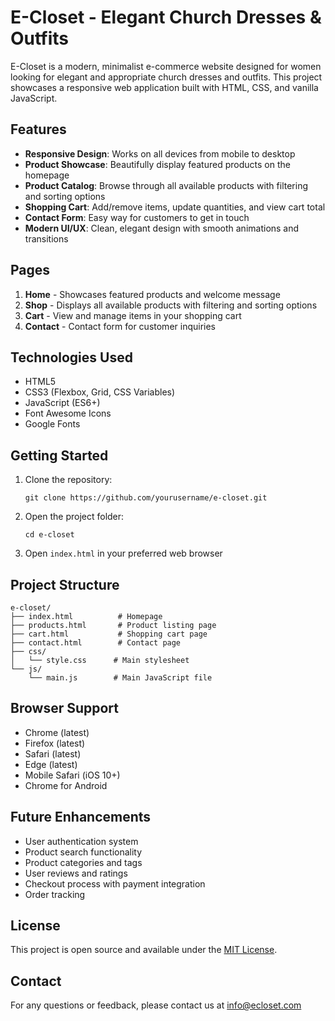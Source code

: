 # E-Closet - Elegant Church Dresses & Outfits

E-Closet is a modern, minimalist e-commerce website designed for women looking for elegant and appropriate church dresses and outfits. This project showcases a responsive web application built with HTML, CSS, and vanilla JavaScript.

## Features

- **Responsive Design**: Works on all devices from mobile to desktop
- **Product Showcase**: Beautifully display featured products on the homepage
- **Product Catalog**: Browse through all available products with filtering and sorting options
- **Shopping Cart**: Add/remove items, update quantities, and view cart total
- **Contact Form**: Easy way for customers to get in touch
- **Modern UI/UX**: Clean, elegant design with smooth animations and transitions

## Pages

1. **Home** - Showcases featured products and welcome message
2. **Shop** - Displays all available products with filtering and sorting options
3. **Cart** - View and manage items in your shopping cart
4. **Contact** - Contact form for customer inquiries

## Technologies Used

- HTML5
- CSS3 (Flexbox, Grid, CSS Variables)
- JavaScript (ES6+)
- Font Awesome Icons
- Google Fonts

## Getting Started

1. Clone the repository:
   ```
   git clone https://github.com/yourusername/e-closet.git
   ```

2. Open the project folder:
   ```
   cd e-closet
   ```

3. Open `index.html` in your preferred web browser

## Project Structure

```
e-closet/
├── index.html          # Homepage
├── products.html       # Product listing page
├── cart.html           # Shopping cart page
├── contact.html        # Contact page
├── css/
│   └── style.css      # Main stylesheet
└── js/
    └── main.js        # Main JavaScript file
```

## Browser Support

- Chrome (latest)
- Firefox (latest)
- Safari (latest)
- Edge (latest)
- Mobile Safari (iOS 10+)
- Chrome for Android

## Future Enhancements

- User authentication system
- Product search functionality
- Product categories and tags
- User reviews and ratings
- Checkout process with payment integration
- Order tracking

## License

This project is open source and available under the [MIT License](LICENSE).

## Contact

For any questions or feedback, please contact us at info@ecloset.com
